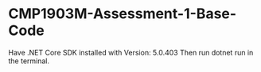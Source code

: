 # CMP1903M-Assessment-1-Base-Code
Have .NET Core SDK installed with Version: 5.0.403 
Then run dotnet run in the terminal.
